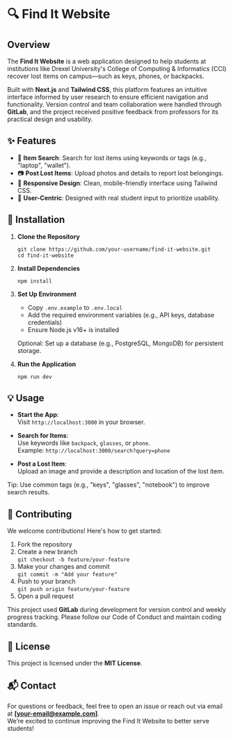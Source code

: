 # 🔍 Find It Website

## Overview

The **Find It Website** is a web application designed to help students at institutions like Drexel University's College of Computing & Informatics (CCI) recover lost items on campus—such as keys, phones, or backpacks.  

Built with **Next.js** and **Tailwind CSS**, this platform features an intuitive interface informed by user research to ensure efficient navigation and functionality. Version control and team collaboration were handled through **GitLab**, and the project received positive feedback from professors for its practical design and usability.

## ✨ Features

- 🔎 **Item Search**: Search for lost items using keywords or tags (e.g., "laptop", "wallet").
- 📷 **Post Lost Items**: Upload photos and details to report lost belongings.
- 📱 **Responsive Design**: Clean, mobile-friendly interface using Tailwind CSS.
- 🧠 **User-Centric**: Designed with real student input to prioritize usability.

## 🚀 Installation

1. **Clone the Repository**
   ```
   git clone https://github.com/your-username/find-it-website.git
   cd find-it-website
   ```

2. **Install Dependencies**
   ```
   npm install
   ```

3. **Set Up Environment**
   - Copy `.env.example` to `.env.local`
   - Add the required environment variables (e.g., API keys, database credentials)
   - Ensure Node.js v16+ is installed

   Optional: Set up a database (e.g., PostgreSQL, MongoDB) for persistent storage.

4. **Run the Application**
   ```
   npm run dev
   ```

## 💡 Usage

- **Start the App**:  
  Visit `http://localhost:3000` in your browser.

- **Search for Items**:  
  Use keywords like `backpack`, `glasses`, or `phone`.  
  Example: `http://localhost:3000/search?query=phone`

- **Post a Lost Item**:  
  Upload an image and provide a description and location of the lost item.

Tip: Use common tags (e.g., "keys", "glasses", "notebook") to improve search results.

## 🤝 Contributing

We welcome contributions! Here's how to get started:

1. Fork the repository
2. Create a new branch  
   `git checkout -b feature/your-feature`
3. Make your changes and commit  
   `git commit -m "Add your feature"`
4. Push to your branch  
   `git push origin feature/your-feature`
5. Open a pull request

This project used **GitLab** during development for version control and weekly progress tracking. Please follow our Code of Conduct and maintain coding standards.

## 📄 License

This project is licensed under the **MIT License**.

## 📬 Contact

For questions or feedback, feel free to open an issue or reach out via email at **[your-email@example.com]**.  
We’re excited to continue improving the Find It Website to better serve students!
